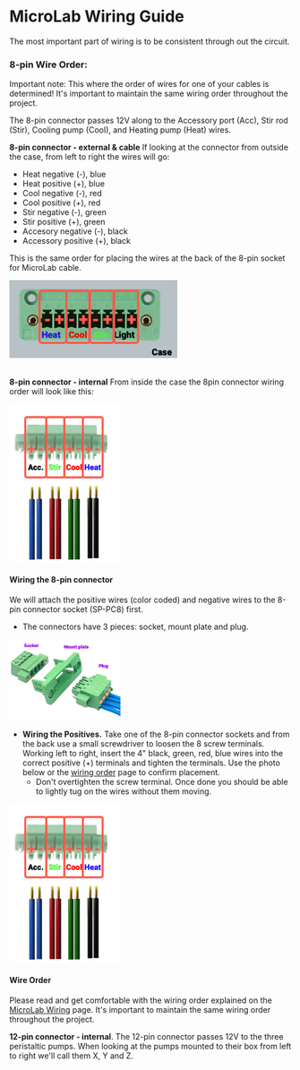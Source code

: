 # MicroLab Wiring Guide

The most important part of wiring is to be consistent through out the circuit.


###  **8-pin Wire Order:**
<a name="wireorder"></a>
Important note: This where the order of wires for one of your cables is determined!
 It's important to maintain the same wiring order throughout the project.

 The 8-pin connector passes 12V along to the Accessory port (Acc), Stir rod (Stir), Cooling pump (Cool), and Heating pump (Heat) wires.

**8-pin connector - external & cable**
If looking at the connector from outside the case, from left to right the wires will go:
* Heat negative (-), blue
* Heat positive (+), blue
* Cool negative (-), red
* Cool positive (+), red
* Stir negative (-), green
* Stir positive (+), green
* Accesory negative (-), black
* Accessory positive (+), black

This is the same order for placing the wires at the back of the 8-pin socket for MicroLab cable.

<IMG ALT="Cable order" SRC="./media/control-unit/connector.png" WIDTH="300" />
<BR><BR>

**8-pin connector - internal**
From inside the case the 8pin connector wiring order will look like this:

<IMG ALT="Cable order" SRC="./media/control-unit/wire_rev.png" WIDTH="200" />

#### **Wiring the 8-pin connector**
We will attach the positive wires (color coded) and negative wires to the 8-pin connector socket (SP-PC8) first.
* The connectors have 3 pieces: socket, mount plate and plug.

<IMG ALT="Panel-mounted components installed" SRC="./media/control-unit/connector_parts.png" width="200" />


  - **Wiring the Positives.** Take one of the 8-pin connector sockets and from the back use a small screwdriver to loosen the 8 screw terminals. Working left to right, insert the 4" black, green, red, blue wires into the correct positive (+) terminals and tighten the terminals. Use the photo below or the [wiring order](/docs/microlab-wiring.md) page to confirm placement.
     - Don't overtighten the screw terminal. Once done you should be able to lightly tug on the wires without them moving.  

  <IMG ALT="Cable order" SRC="./media/control-unit/wire_rev.png" WIDTH="200" />


  #### **Wire Order** <a name="wireorder"></a>
  Please read and get comfortable with the wiring order explained on the [MicroLab Wiring](/docs/microlab-wiring.md) page. It's important to maintain the same wiring order throughout the project.

  **12-pin connector - internal**.
  The 12-pin connector passes 12V to the three peristaltic pumps. When looking at the pumps mounted to their box from left to right we'll call them X, Y and Z.
